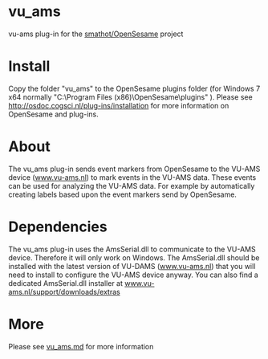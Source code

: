 # vu_ams
vu-ams plug-in for the [smathot/OpenSesame](https://github.com/smathot/OpenSesame) project

# Install

Copy the folder "vu_ams" to the OpenSesame plugins folder (for Windows 7 x64 normally "C:\Program Files (x86)\OpenSesame\plugins" ).
Please see http://osdoc.cogsci.nl/plug-ins/installation for more information on OpenSesame and plug-ins.

# About

The vu_ams plug-in sends event markers from OpenSesame to the VU-AMS device (www.vu-ams.nl) to mark events in the VU-AMS data. These events can be used for analyzing the VU-AMS data. For example by automatically creating labels based upon the event markers send by OpenSesame.

# Dependencies

The vu_ams plug-in uses the AmsSerial.dll to communicate to the VU-AMS device. Therefore it will only work on Windows.
The AmsSerial.dll should be installed with the latest version of VU-DAMS (www.vu-ams.nl) that you will need to install to configure the VU-AMS device anyway. You can also find a dedicated AmsSerial.dll installer at www.vu-ams.nl/support/downloads/extras

# More

Please see [vu_ams.md](vu_ams/vu_ams.md) for more information


